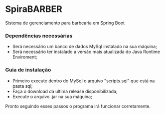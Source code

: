 # SpiraBARBER

Sistema de gerenciamento para barbearia em Spring Boot

### Dependências necessárias

- Será necessário um banco de dados MySql instalado na sua máquina;
- Será necessário ter instalado a versão mais atualizada do Java Runtime Enviroment;

### Guia de instalação

- Primeiro execute dentro do MySql o arquivo "scripts.sql" que está na pasta sql;
- Faça o download da ultima release disponibilizada;
- Execute o arquivo .jar na sua máquina;

Pronto seguindo esses passos o programa irá funcionar corretamente.
